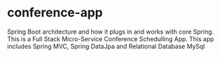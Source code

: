 # conference-app
Spring Boot architecture and how it plugs in and works with core Spring.
This is a Full Stack Micro-Service Conference Schedulling App. This app includes Spring MVC, Spring DataJpa and Relational Database MySql
